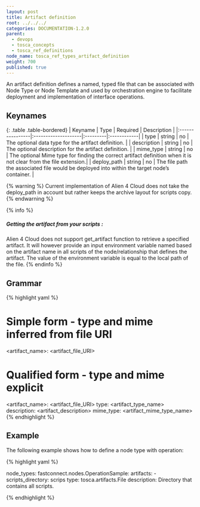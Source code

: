 ```yaml
---
layout: post
title: Artifact definition
root: ../../../
categories: DOCUMENTATION-1.2.0
parent:
  - devops
  - tosca_concepts
  - tosca_ref_definitions
node_name: tosca_ref_types_artifact_definition
weight: 700
published: true
---
```


An artifact definition defines a named, typed file that can be associated with Node Type or Node Template and used by orchestration engine to facilitate deployment and implementation of interface operations.

## Keynames

{: .table .table-bordered}
| Keyname         | Type                | Required | Description |
|:----------------|:--------------------|:---------|:------------|
| type | string | no | The optional data type for the artifact definition. |
| description | string | no | The optional description for the artifact definition. |
| mime_type | string | no | The optional Mime type for finding the correct artifact definition when it is not clear from the file extension.|
| deploy_path | string | no | The file path the associated file would be deployed into within the target node’s container. |


{% warning %}
Current implementation of Alien 4 Cloud does not take the deploy_path in account but rather keeps the archive layout for scripts copy.
{% endwarning %}

{% info %}
<h5>Getting the artifact from your scripts :</h5>
Alien 4 Cloud does not support get_artifact function to retrieve a specified artifact. It will however provide an input environment variable named based on the artifact name in all scripts of the node/relationship that defines the artifact.
The value of the environment variable is equal to the local path of the file.
{% endinfo %}

## Grammar

{% highlight yaml %}
# Simple form - type and mime inferred from file URI
<artifact_name>: <artifact_file_URI>

# Qualified form - type and mime explicit
<artifact_name>: <artifact_file_URI>
type: <artifact_type_name>
description: <artifact_description>
mime_type: <artifact_mime_type_name>
{% endhighlight %}

## Example

The following example shows how to define a node type with operation:

{% highlight yaml %}

node_types:
  fastconnect.nodes.OperationSample:
    artifacts:
      - scripts_directory: scrips
        type: tosca.artifacts.File
        description: Directory that contains all scripts.

{% endhighlight %}
